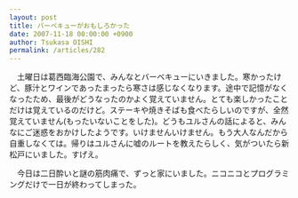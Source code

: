 ```yaml
---
layout: post
title: バーベキューがおもしろかった
date: 2007-11-18 00:00:00 +0900
author: Tsukasa OISHI
permalink: /articles/282
---
```



　土曜日は葛西臨海公園で、みんなとバーベキューにいきました。寒かったけど、豚汁とワインであったまったら寒さは感じなくなります。途中で記憶がなくなったため、最後がどうなったのかよく覚えていません。とても楽しかったことだけは覚えているのだけど。ステーキや焼きそばも食べたらしいのですが、全然覚えていません(もったいないことをした)。どうもユルさんの話によると、みんなにご迷惑をおかけしたようです。いけませんいけません。もう大人なんだから自重しなくては。帰りはユルさんに嘘のルートを教えたらしく、気がついたら新松戸にいました。すげえ。  

　今日は二日酔いと謎の筋肉痛で、ずっと家にいました。ニコニコとプログラミングだけで一日が終わってしまった。  

